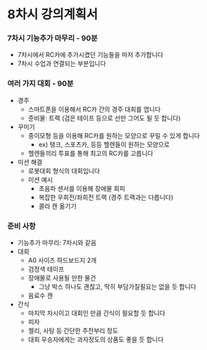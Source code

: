 # 8차시 강의계획서

### 7차시 기능추가 마무리 - 90분
- 7차시에서 RC카에 추가시켰던 기능들을 마저 추가합니다
- 7차시 수업과 연결되는 부분입니다

### 여러 가지 대회 - 90분
- 경주
    - 스마트폰을 이용해서 RC카 간의 경주 대회를 엽니다
    - 준비물: 트랙 (검은 테이프 등으로 선만 그어도 될 듯 합니다)
- 꾸미기
    - 종이모형 등을 이용해 RC카를 원하는 모양으로 꾸밀 수 있게 합니다
        - ex) 탱크, 스포츠카, 등등 헬렌들이 원하는 모양으로
    - 헬렌들끼리 투표를 통해 최고의 RC카를 고릅니다
- 미션 해결
    - 로봇대회 형식의 대회입니다
    - 미션 예시   
        - 초음파 센서를 이용해 장애물 회피
        - 복잡한 우회전/좌회전 트랙 (경주 트랙과는 다릅니다)
        - 콜라 캔 옮기기

### 준비 사항
- 기능추가 마무리: 7차시와 같음
- 대회
    - A0 사이즈 하드보드지 2개
    - 검정색 테이프
    - 장애물로 사용될 만한 물건
        - 그냥 박스 하나도 괜찮고, 딱히 부담가질필요는 없을 듯 합니다
    - 음료수 캔
- 간식
    - 마지막 차시이고 대회인 만큼 간식이 필요할 듯 합니다
    - 피자
    - 젤리, 사탕 등 간단한 주전부리 정도
    - 대회 우승자에게는 과자정도의 상품도 좋을 듯 합니다